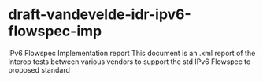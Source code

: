draft-vandevelde-idr-ipv6-flowspec-imp
======================================

IPv6 Flowspec Implementation report
This document is an .xml report of the Interop tests between various vendors to support the std IPv6 Flowspec to proposed standard
